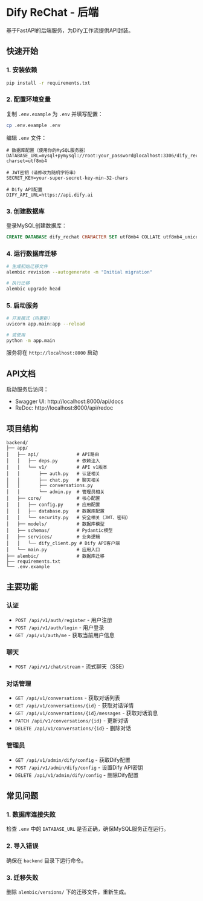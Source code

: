 # Dify ReChat - 后端

基于FastAPI的后端服务，为Dify工作流提供API封装。

## 快速开始

### 1. 安装依赖

```bash
pip install -r requirements.txt
```

### 2. 配置环境变量

复制 `.env.example` 为 `.env` 并填写配置：

```bash
cp .env.example .env
```

编辑 `.env` 文件：
```env
# 数据库配置（使用你的MySQL服务器）
DATABASE_URL=mysql+pymysql://root:your_password@localhost:3306/dify_rechat?charset=utf8mb4

# JWT密钥（请修改为随机字符串）
SECRET_KEY=your-super-secret-key-min-32-chars

# Dify API配置
DIFY_API_URL=https://api.dify.ai
```

### 3. 创建数据库

登录MySQL创建数据库：

```sql
CREATE DATABASE dify_rechat CHARACTER SET utf8mb4 COLLATE utf8mb4_unicode_ci;
```

### 4. 运行数据库迁移

```bash
# 生成初始迁移文件
alembic revision --autogenerate -m "Initial migration"

# 执行迁移
alembic upgrade head
```

### 5. 启动服务

```bash
# 开发模式（热更新）
uvicorn app.main:app --reload

# 或使用
python -m app.main
```

服务将在 `http://localhost:8000` 启动

## API文档

启动服务后访问：
- Swagger UI: http://localhost:8000/api/docs
- ReDoc: http://localhost:8000/api/redoc

## 项目结构

```
backend/
├── app/
│   ├── api/              # API路由
│   │   ├── deps.py       # 依赖注入
│   │   └── v1/           # API v1版本
│   │       ├── auth.py   # 认证相关
│   │       ├── chat.py   # 聊天相关
│   │       ├── conversations.py
│   │       └── admin.py  # 管理员相关
│   ├── core/             # 核心配置
│   │   ├── config.py     # 应用配置
│   │   ├── database.py   # 数据库配置
│   │   └── security.py   # 安全相关（JWT、密码）
│   ├── models/           # 数据库模型
│   ├── schemas/          # Pydantic模型
│   ├── services/         # 业务逻辑
│   │   └── dify_client.py # Dify API客户端
│   └── main.py           # 应用入口
├── alembic/              # 数据库迁移
├── requirements.txt
└── .env.example
```

## 主要功能

### 认证
- `POST /api/v1/auth/register` - 用户注册
- `POST /api/v1/auth/login` - 用户登录
- `GET /api/v1/auth/me` - 获取当前用户信息

### 聊天
- `POST /api/v1/chat/stream` - 流式聊天（SSE）

### 对话管理
- `GET /api/v1/conversations` - 获取对话列表
- `GET /api/v1/conversations/{id}` - 获取对话详情
- `GET /api/v1/conversations/{id}/messages` - 获取对话消息
- `PATCH /api/v1/conversations/{id}` - 更新对话
- `DELETE /api/v1/conversations/{id}` - 删除对话

### 管理员
- `GET /api/v1/admin/dify/config` - 获取Dify配置
- `POST /api/v1/admin/dify/config` - 设置Dify API密钥
- `DELETE /api/v1/admin/dify/config` - 删除Dify配置

## 常见问题

### 1. 数据库连接失败
检查 `.env` 中的 `DATABASE_URL` 是否正确，确保MySQL服务正在运行。

### 2. 导入错误
确保在 `backend` 目录下运行命令。

### 3. 迁移失败
删除 `alembic/versions/` 下的迁移文件，重新生成。
